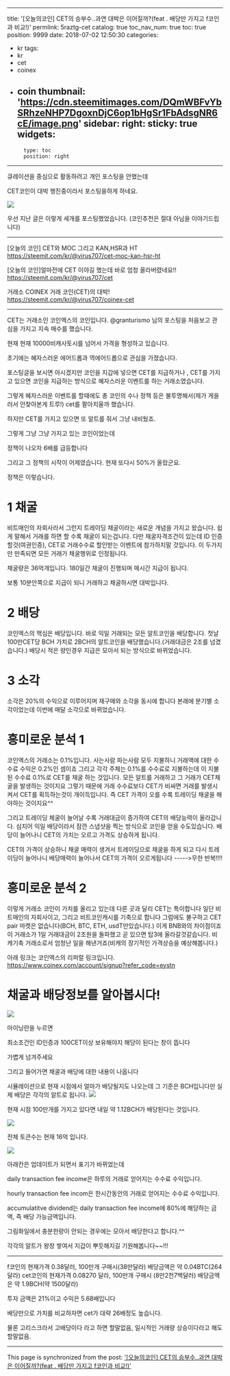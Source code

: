 
---
title: '[오늘의코인] CET의 승부수..과연 대박은 이어질까?(feat . 배당만 가지고 f코인과 비교!)'
permlink: 5raztg-cet
catalog: true
toc_nav_num: true
toc: true
position: 9999
date: 2018-07-02 12:50:30
categories:
- kr
tags:
- kr
- cet
- coinex
- coin
thumbnail: 'https://cdn.steemitimages.com/DQmWBFvYbSRhzeNHP7DgoxnDjC6op1bHgSr1FbAdsgNR6cE/image.png'
sidebar:
    right:
        sticky: true
widgets:
    -
        type: toc
        position: right
---


큐레이션을 중심으로 활동하려고  개인 포스팅을 안했는데

CET코인이 대박 행진중이라서 포스팅을하게 하네요.

![](https://cdn.steemitimages.com/DQmWBFvYbSRhzeNHP7DgoxnDjC6op1bHgSr1FbAdsgNR6cE/image.png)

우선 지난 글은 이렇게 세개를  포스팅했었습니다.
(코인추천은 절대 아님을 이야기드립니다)

----------------------------------

[오늘의 코인] CET와 MOC 그리고 KAN,HSR과 HT
https://steemit.com/kr/@virus707/cet-moc-kan-hsr-ht

[오늘의 코인]얼마전에 CET 이야길 했는데 바로 엄청 올라버렸네요!!
https://steemit.com/kr/@virus707/cet

거래소 COINEX 거래 코인(CET)의 대박!
https://steemit.com/kr/@virus707/coinex-cet

-------------------------------------------------------------

CET는 거래소인 코인엑스의 코인입니다. @granturismo 님의 포스팅을 처음보고 관심을 가지고 지속 매수를 했습니다.

현재 현재 10000비캐사토시를 넘어서 가격을 형성하고 있습니다.

초기에는 혜자스러운 에어드롭과 역에어드롭으로 관심을 가졌습니다.

포스팅글을 보시면 아시겠지만 코인을 지갑에 넣으면 CET를 지급하거나 , CET를 가지고 있으면 코인을 지급하는 방식으로 혜자스러운 이벤트를 하는 거래소였습니다.

그렇게 혜자스러운 이벤트를 할때에도 총 코인의 수나 정책 등은 불투명해서(제가 게을러서 안찾아본게 트루!) cet를 팔아치울까 했습니다.

하지만 CET를 가지고 있으면 또 알트를 줘서 그냥 내비뒀죠.

그렇게 그냥 그냥 가지고 있는 코인이었는데 

정책이 나오자 6배를 급등합니다

그리고 그 정책의 시작이 어제였습니다. 현재 또다시 50%가 올랐군요.

정책은 이렇습니다.

# 1 채굴

비트매인의 자회사라서 그런지 트레이딩 채굴이라는 새로운 개념을 가지고 왔습니다.
쉽게 말해서 거래를 하면 할 수록 채굴이 되는겁니다.
다만 채굴자격조건이 있는데 ID 인증할것(여권인증), CET로 거래수수료 할인받는 이벤트에 참가하지말 것입니다.
이 두가지만 만족되면 모든 거래가 채굴행위로 인정됩니다.

채굴량은 36억개입니다. 180일간 채굴이 진행되며 매시간 지급이 됩니다.

보통 10분안쪽으로 지급이 되니 거래하고 채굴하시면 대박입니다.

# 2 배당

코인엑스의 핵심은 배당입니다. 바로 익일 거래되는 모든 알트코인을 배당합니다.
첫날 100만CET당  BCH 가치로  2BCH의 알트코인을 배당했습니다.(거래대금은 2조를 넘겼습니다.)
배당시 적은 량인경우 지급은 모아서 되는 방식으로 바뀌었습니다.

# 3 소각
소각은 20%의 수익으로 이루어지며 재구매와 소각을 동시에 합니다
본래에 분기별 소각이었는데 이번에 매달 소각으로 바뀌었습니다.

# 흥미로운 분석 1

코인엑스의 거래소는 0.1%입니다. 사는사람 파는사람 모두 지불하니 거래액에 대한 수수료 수익은 0.2%인 셈이죠
그리고 각각 주체는 0.1%를 수수료로 지불하는데 이 지불된 수수료 0.1%로 CET를 채굴 하는 것입니다.
모든 알트를 거래하고 그 거래가 CET채굴을 발생하는 것이지요
그렇기 때문에 거래 수수료보다 CET가 비싸면 거래를 발생시켜서 CET를 획득하는것이 개이득입니다.
즉 CET 가격이 오를 수록 트레이딩 채굴을 해야하는 것이지요^^

그리고 트레이딩 체굴이 늘어날 수록 거래대금이 증가하여 CET의 배당능력이 올라갑니다.
심지어 익일 배당이라서 잠깐 스냅샷을 찍는 방식으로 코인을 얻을 수도있습니다.
배당이 늘어나니 CET의 가치는 오르고 가격도 상승하게 됩니다.

CET의 가격이 상승하니 채굴 매력이 생겨서 트레이딩으로 채굴을 하게 되고 
다시 트레이딩이 늘어나니 배당매력이 늘어나서 CET의 가격이 오르게됩니다
----->무한 반복!!!!

# 흥미로운 분석 2
이렇게 거래소 코인이 가치를 올리고 있는데 다른 곳과 달리 CET는 특이합니다
일단 비트매인의 자회사이고, 그리고 비트코인캐시를 기축으로 합니다
그럼에도 불구하고 CET pair 마켓은 없습니다(BCH, BTC, ETH, usdT만있습니다.) 이게 BNB와의 차이점이죠
이 거래소가 1일 거래대금이 2조원을 돌파했고 곧 있으면 탑3에 올라갈것같습니다. 비캐기축 거래소로서 엄청난 일을 해낸거죠(비캐의 장기적인 가격상승을 예상해봅니다.)


아래 링크는 코인엑스의 리퍼럴 링크입니다.
https://www.coinex.com/account/signup?refer_code=eystn

# 채굴과 배당정보를 알아봅시다!

![](https://cdn.steemitimages.com/DQmT6A72YsUDU3QsGpCHGxh9yCyT52fGUo9KY2qCJkNt2pq/image.png)

마이닝란을 누르면

최소조건인 ID인증과 100CET이상 보유해야지 해당이 된다는 창이 뜹니다

가볍게 넘겨주세요

그리고 들어가면 채굴과 배당에 대한 내용이 나옵니다

시뮬레이션으로 현재 시점에서 얼마가 배당될지도 나오는데 그 기준은 BCH입니다만 실제 배당은 각각의 알트로 됩니다.
![](https://cdn.steemitimages.com/DQmWyN57M3VtdYqgUPzhmQpdu75qKdywi9yFnEpZVA1Hg72/image.png)

현재 시점 100만개를 가지고 있다면 내일 약 1.12BCH가 배당된다는 것입니다.

![](https://cdn.steemitimages.com/DQmZHCzYyaHUyGNLtau8Eyk2AXa5sqLghcJu6dyjqfndDDP/image.png)

전체 토큰수는 현재 16억 입니다.

![](https://cdn.steemitimages.com/DQmaBMX5QX6KMxng9kwPLEFEnUiJ62tCQQK6DDKj8LS4eHx/image.png)

아래칸은 업데이트가 되면서 표기가 바뀌었는데 

daily transaction fee income은 하루의 거래로 얻어지는 수수료 수익입니다.

hourly transaction fee incom은 한시간동안의 거래로 얻어지는 수수료 수익입니다.

accumulatitve dividend는 daily transaction fee income에 80%에 해당하는 금액, 즉 배당 가능금액입니다.

그림화일에서 충분한량이 안되는 경우에는 모아서 배당한다고 합니다.^^


각각의 알트가 왕창 쌓여서 지갑이 뿌듯해지길 기원해봅니다~~!!!



-----------------------------------------------------------------------------------

f코인의 현재가격 0.38달러, 100만개 구매시(38만달라)  배당금액은 약 0.04BTC(264달라)
cet코인의 현재가격 0.08270 달라, 100만개 구매시 (8만2천7백달러) 배당금액은 약 1.9BCH(약 1500달라)

투자 금액은 21%이고 수익은 5.68배입니다

배당만으로 가치를 비교하자면 cet가 대략 26배정도 높습니다.

물론 고리스크라서 고배당이다 라고 하면 할말없음, 일시적인 거래량 상승이다라고 해도 할말없음.

- - -

This page is synchronized from the post: ['[오늘의코인] CET의 승부수..과연 대박은 이어질까?(feat . 배당만 가지고 f코인과 비교!)'](https://steemit.com/@virus707/5raztg-cet)
